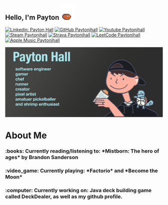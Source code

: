 <h2> Hello, I'm Payton<img src="slime-move.gif" width="50"></h2>

[![Linkedin: Payton Hall](https://img.shields.io/badge/LinkedIn-0077B5?style=for-the-badge&logo=linkedin&logoColor=white)](https://www.linkedin.com/in/payton-hall-47a498125/)
[![GitHub Paytonjhall](https://img.shields.io/badge/GitHub-100000?style=for-the-badge&logo=github&logoColor=white)](https://github.com/Paytonjhall)
[![Youtube Paytonjhall](https://img.shields.io/badge/YouTube-FF0000?style=for-the-badge&logo=youtube&logoColor=white)](https://www.youtube.com/@3Gundi)
[![Steam Paytonjhall](https://img.shields.io/badge/Steam-000000?style=for-the-badge&logo=steam&logoColor=white)](https://steamcommunity.com/id/paybaeslay/)
[![Strava Paytonjhall](https://img.shields.io/badge/Strava-FC4C02?style=for-the-badge&logo=strava&logoColor=white)](https://www.strava.com/athletes/179143213)
[![LeetCode Paytonjhall](https://img.shields.io/badge/-LeetCode-FFA116?style=for-the-badge&logo=LeetCode&logoColor=black)](https://leetcode.com/u/Paytonjhall/)
[![Apple Music Paytonjhall](https://img.shields.io/badge/apple%20music-FA243C?style=for-the-badge&logo=apple%20music&logoColor=white
)](https://music.apple.com/profile/paythall)


![profilePic.png](profilePic.png)
# About Me
<h3> :books: Currently reading/listening to: *Mistborn: The hero of ages* by Brandon Sanderson </h3>
<h3> :video_game: Currently playing: *Factorio* and *Become the Moon* </h3>
<h3> :computer: Currently working on: Java deck building game called DeckDealer, as well as my github profile. </h3>